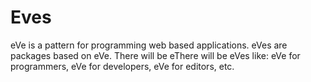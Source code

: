 # Eves
eVe is a pattern for programming web based applications. eVes are packages based on eVe. There will be eThere will be eVes like: eVe for programmers, eVe for developers, eVe for editors, etc.
